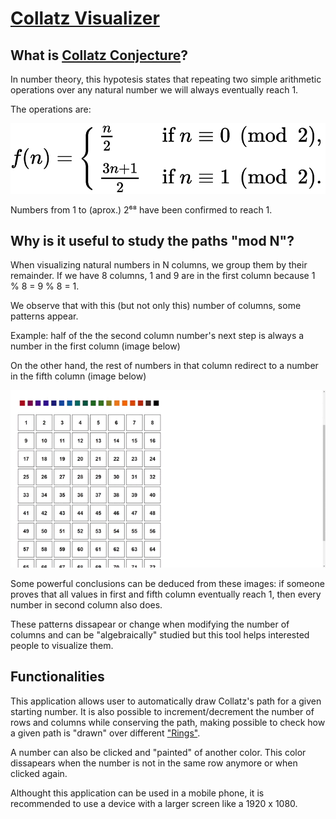 # [Collatz Visualizer](https://widroz.github.io/Collatz-Visualizer/)

## What is [Collatz Conjecture](https://en.wikipedia.org/wiki/Collatz_conjecture)?

In number theory, this hypotesis states that repeating two simple arithmetic operations over any natural number we will always eventually reach 1.

The operations are:

![Collatz function](https://github.com/widroz/Collatz-Visualizer/blob/main/images/collatz%20function.png)

Numbers from 1 to (aprox.) 2⁶⁸ have been confirmed to reach 1.



## Why is it useful to study the paths "mod N"?

When visualizing natural numbers in N columns, we group them by their remainder. If we have 8 columns, 1 and 9 are in the first column because 1 % 8 = 9 % 8 = 1.

We observe that with this (but not only this) number of columns, some patterns appear.

Example: half of the the second column number's next step is always a number in the first column (image below)

On the other hand, the rest of numbers in that column redirect to a number in the fifth column (image below)

![Second column](https://github.com/widroz/Collatz-Visualizer/blob/main/images/2022-05-25%2017-02-07.gif)

Some powerful conclusions can be deduced from these images: if someone proves that all values in first and fifth column eventually reach 1, then every number in second column also does.

These patterns dissapear or change when modifying the number of columns and can be "algebraically" studied but this tool helps interested people to visualize them.

## Functionalities

This application allows user to automatically draw Collatz's path for a given starting number. It is also possible to increment/decrement the number of rows and columns while conserving the path, making possible to check how a given path is "drawn" over different ["Rings"](https://en.wikipedia.org/wiki/Ring_(mathematics)).

A number can also be clicked and "painted" of another color. This color dissapears when the number is not in the same row anymore or when clicked again.

Althought this application can be used in a mobile phone, it is recommended to use a device with a larger screen like a 1920 x 1080.



